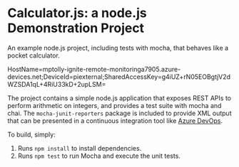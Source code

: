 Calculator.js: a node.js Demonstration Project
==============================================
An example node.js project, including tests with mocha, that behaves like
a pocket calculator.

HostName=mptolly-ignite-remote-monitoringa7905.azure-devices.net;DeviceId=piexternal;SharedAccessKey=g4iUZ+rN05EOBgtjV2dWZSDA1qL+4RiU33kD+2upLSM=

The project contains a simple node.js application that exposes REST APIs
to perform arithmetic on integers, and provides a test suite with mocha
and chai.  The `mocha-junit-reporters` package is included to provide XML
output that can be presented in a continuous integration tool like
[Azure DevOps](https://azure.com/devops).

To build, simply:

1. Runs `npm install` to install dependencies.
2. Runs `npm test` to run Mocha and execute the unit tests.

